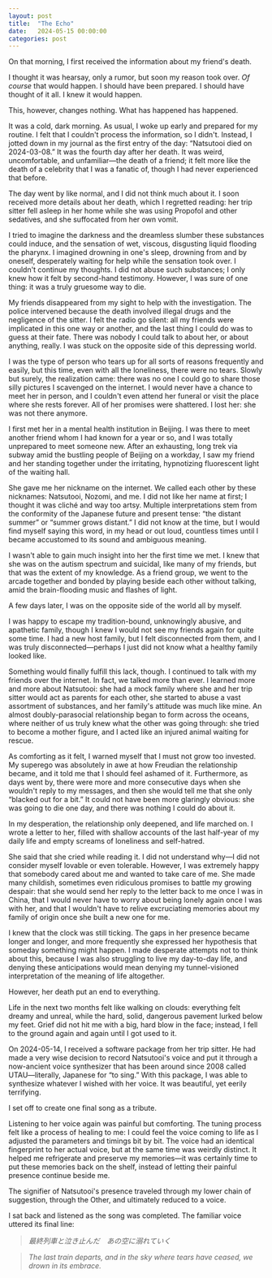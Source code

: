 ```yaml
---
layout: post
title:  "The Echo"
date:   2024-05-15 00:00:00
categories: post
---
```

<!--more-->

On that morning, I first received the information about my friend's death.

I thought it was hearsay, only a rumor, but soon my reason took over. _Of course_ that would happen. I should have been prepared. I should have thought of it all. I knew it would happen.

This, however, changes nothing. What has happened has happened.

It was a cold, dark morning. As usual, I woke up early and prepared for my routine. I felt that I couldn't process the information, so I didn't. Instead, I jotted down in my journal as the first entry of the day: “Natsutooi died on 2024-03-08.” It was the fourth day after her death. It was weird, uncomfortable, and unfamiliar—the death of a friend; it felt more like the death of a celebrity that I was a fanatic of, though I had never experienced that before.

The day went by like normal, and I did not think much about it. I soon received more details about her death, which I regretted reading: her trip sitter fell asleep in her home while she was using Propofol and other sedatives, and she suffocated from her own vomit. 

I tried to imagine the darkness and the dreamless slumber these substances could induce, and the sensation of wet, viscous, disgusting liquid flooding the pharynx. I imagined drowning in one's sleep, drowning from and by oneself, desperately waiting for help while the sensation took over. I couldn't continue my thoughts. I did not abuse such substances; I only knew how it felt by second-hand testimony. However, I was sure of one thing: it was a truly gruesome way to die.

My friends disappeared from my sight to help with the investigation. The police intervened because the death involved illegal drugs and the negligence of the sitter. I felt the radio go silent: all my friends were implicated in this one way or another, and the last thing I could do was to guess at their fate. There was nobody I could talk to about her, or about anything, really. I was stuck on the opposite side of this depressing world.

I was the type of person who tears up for all sorts of reasons frequently and easily, but this time, even with all the loneliness, there were no tears. Slowly but surely, the realization came: there was no one I could go to share those silly pictures I scavenged on the internet. I would never have a chance to meet her in person, and I couldn't even attend her funeral or visit the place where she rests forever. All of her promises were shattered. I lost her: she was not there anymore.

I first met her in a mental health institution in Beijing. I was there to meet another friend whom I had known for a year or so, and I was totally unprepared to meet someone new. After an exhausting, long trek via subway amid the bustling people of Beijing on a workday, I saw my friend and her standing together under the irritating, hypnotizing fluorescent light of the waiting hall.

She gave me her nickname on the internet. We called each other by these nicknames: Natsutooi, Nozomi, and me. I did not like her name at first; I thought it was cliché and way too artsy. Multiple interpretations stem from the conformity of the Japanese future and present tense: “the distant summer” or “summer grows distant.” I did not know at the time, but I would find myself saying this word, in my head or out loud, countless times until I became accustomed to its sound and ambiguous meaning.

I wasn't able to gain much insight into her the first time we met. I knew that she was on the autism spectrum and suicidal, like many of my friends, but that was the extent of my knowledge. As a friend group, we went to the arcade together and bonded by playing beside each other without talking, amid the brain-flooding music and flashes of light.

A few days later, I was on the opposite side of the world all by myself.

I was happy to escape my tradition-bound, unknowingly abusive, and apathetic family, though I knew I would not see my friends again for quite some time. I had a new host family, but I felt disconnected from them, and I was truly disconnected—perhaps I just did not know what a healthy family looked like.

Something would finally fulfill this lack, though. I continued to talk with my friends over the internet. In fact, we talked more than ever. I learned more and more about Natsutooi: she had a mock family where she and her trip sitter would act as parents for each other, she started to abuse a vast assortment of substances, and her family's attitude was much like mine. An almost doubly-parasocial relationship began to form across the oceans, where neither of us truly knew what the other was going through: she tried to become a mother figure, and I acted like an injured animal waiting for rescue.

As comforting as it felt, I warned myself that I must not grow too invested. My superego was absolutely in awe at how Freudian the relationship became, and it told me that I should feel ashamed of it. Furthermore, as days went by, there were more and more consecutive days when she wouldn't reply to my messages, and then she would tell me that she only “blacked out for a bit.” It could not have been more glaringly obvious: she was going to die one day, and there was nothing I could do about it.

In my desperation, the relationship only deepened, and life marched on. I wrote a letter to her, filled with shallow accounts of the last half-year of my daily life and empty screams of loneliness and self-hatred.

She said that she cried while reading it. I did not understand why—I did not consider myself lovable or even tolerable. However, I was extremely happy that somebody cared about me and wanted to take care of me. She made many childish, sometimes even ridiculous promises to battle my growing despair: that she would send her reply to the letter back to me once I was in China, that I would never have to worry about being lonely again once I was with her, and that I wouldn't have to relive excruciating memories about my family of origin once she built a new one for me.

I knew that the clock was still ticking. The gaps in her presence became longer and longer, and more frequently she expressed her hypothesis that someday something might happen. I made desperate attempts not to think about this, because I was also struggling to live my day-to-day life, and denying these anticipations would mean denying my tunnel-visioned interpretation of the meaning of life altogether.

However, her death put an end to everything.

Life in the next two months felt like walking on clouds: everything felt dreamy and unreal, while the hard, solid, dangerous pavement lurked below my feet. Grief did not hit me with a big, hard blow in the face; instead, I fell to the ground again and again until I got used to it.

On 2024-05-14, I received a software package from her trip sitter. He had made a very wise decision to record Natsutooi's voice and put it through a now-ancient voice synthesizer that has been around since 2008 called UTAU—literally, Japanese for “to sing.” With this package, I was able to synthesize whatever I wished with her voice. It was beautiful, yet eerily terrifying.

I set off to create one final song as a tribute.

Listening to her voice again was painful but comforting. The tuning process felt like a process of healing to me: I could feel the voice coming to life as I adjusted the parameters and timings bit by bit. The voice had an identical fingerprint to her actual voice, but at the same time was weirdly distinct. It helped me refrigerate and preserve my memories—it was certainly time to put these memories back on the shelf, instead of letting their painful presence continue beside me.

The signifier of Natsutooi's presence traveled through my lower chain of suggestion, through the Other, and ultimately reduced to a voice.

I sat back and listened as the song was completed. The familiar voice uttered its final line:

> *最終列車と泣き止んだ　あの空に溺れていく*

> *The last train departs, and in the sky where tears have ceased, we drown in its embrace.*
